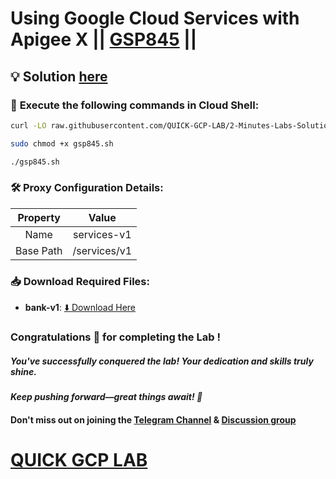 # Using Google Cloud Services with Apigee X || [GSP845](https://www.cloudskillsboost.google/focuses/32172?parent=catalog) ||

## 💡 Solution [here]()

### 🚀 **Execute the following commands in Cloud Shell:**

```bash
curl -LO raw.githubusercontent.com/QUICK-GCP-LAB/2-Minutes-Labs-Solutions/refs/heads/main/Using%20Google%20Cloud%20Services%20with%20Apigee%20X/gsp845.sh

sudo chmod +x gsp845.sh

./gsp845.sh
```

### 🛠️ **Proxy Configuration Details:**  

| **Property**   | **Value**     |  
| :------------: | :------------: |  
| Name           | services-v1    |  
| Base Path      | /services/v1   |

### 📥 **Download Required Files:**  

- **bank-v1**: [⬇️ Download Here](https://drive.google.com/uc?export=download&id=1gc2HySP1Mudz-HeYynDohhZlQFWEOzIv)

### Congratulations 🎉 for completing the Lab !

##### *You've successfully conquered the lab! Your dedication and skills truly shine.*

#### *Keep pushing forward—great things await! 🚀*

#### Don't miss out on joining the [Telegram Channel](https://t.me/quickgcplab) & [Discussion group](https://t.me/quickgcplabchats)

# [QUICK GCP LAB](https://www.youtube.com/@quickgcplab)